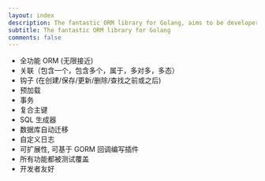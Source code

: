 ```yaml
---
layout: index
description: The fantastic ORM library for Golang, aims to be developer friendly.
subtitle: The fantastic ORM library for Golang
comments: false
---
```


* <i class="fa fa-arrow-circle-right" aria-hidden="true"></i> 全功能 ORM (无限接近)
* <i class="fa fa-arrow-circle-right" aria-hidden="true"></i> 关联（包含一个，包含多个，属于，多对多，多态）
* <i class="fa fa-arrow-circle-right" aria-hidden="true"></i> 钩子 (在创建/保存/更新/删除/查找之前或之后)
* <i class="fa fa-arrow-circle-right" aria-hidden="true"></i> 预加载
* <i class="fa fa-arrow-circle-right" aria-hidden="true"></i> 事务
* <i class="fa fa-arrow-circle-right" aria-hidden="true"></i> 复合主键
* <i class="fa fa-arrow-circle-right" aria-hidden="true"></i> SQL 生成器
* <i class="fa fa-arrow-circle-right" aria-hidden="true"></i> 数据库自动迁移
* <i class="fa fa-arrow-circle-right" aria-hidden="true"></i> 自定义日志
* <i class="fa fa-arrow-circle-right" aria-hidden="true"></i> 可扩展性, 可基于 GORM 回调编写插件
* <i class="fa fa-arrow-circle-right" aria-hidden="true"></i> 所有功能都被测试覆盖
* <i class="fa fa-arrow-circle-right" aria-hidden="true"></i> 开发者友好
